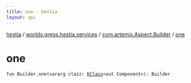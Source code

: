 ```yaml
---
title: one - hestia
layout: api
---
```


<div class='api-docs-breadcrumbs'><a href="../../index.html">hestia</a> / <a href="../index.html">worlds.gregs.hestia.services</a> / <a href="index.html">com.artemis.Aspect.Builder</a> / <a href="./one.html">one</a></div>

# one

<div class="signature"><code><span class="keyword">fun </span><span class="identifier">Builder</span><span class="symbol">.</span><span class="identifier">one</span><span class="symbol">(</span><span class="keyword">vararg</span> <span class="parameterName" id="worlds.gregs.hestia.services$one(com.artemis.Aspect.Builder, kotlin.Array((kotlin.reflect.KClass((com.artemis.Component)))))/clazz">clazz</span><span class="symbol">:</span>&nbsp;<a href="https://kotlinlang.org/api/latest/jvm/stdlib/kotlin.reflect/-k-class/index.html"><span class="identifier">KClass</span></a><span class="symbol">&lt;</span><span class="keyword">out</span>&nbsp;<span class="identifier">Component</span><span class="symbol">&gt;</span><span class="symbol">)</span><span class="symbol">: </span><span class="identifier">Builder</span></code></div>
